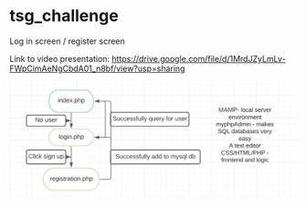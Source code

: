 # tsg_challenge
Log in screen / register screen

Link to video presentation: https://drive.google.com/file/d/1MrdJZyLmLv-FWpCimAeNgCbdA01_n8bf/view?usp=sharing

![diagram](diagram.png "Diagram")
